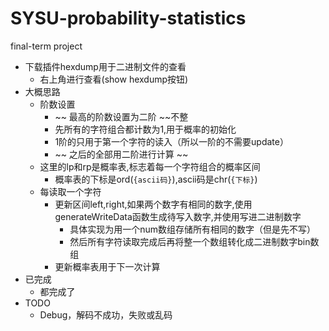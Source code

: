 # SYSU-probability-statistics
final-term project

- 下载插件hexdump用于二进制文件的查看
  - 右上角进行查看(show hexdump按钮)
- 大概思路
  - 阶数设置
    - ~~ 最高的阶数设置为二阶 ~~不整
    - 先所有的字符组合都计数为1,用于概率的初始化
    - 1阶的只用于第一个字符的读入（所以一阶的不需要update）
    - ~~ 之后的全部用二阶进行计算 ~~
  - 这里的lp和rp是概率表,标志着每一个字符组合的概率区间
    - 概率表的下标是ord(`{ascii码}`),ascii码是chr(`{下标}`)
  - 每读取一个字符
    - 更新区间left,right,如果两个数字有相同的数字,使用generateWriteData函数生成待写入数字,并使用写进二进制数字
      - 具体实现为用一个num数组存储所有相同的数字（但是先不写）
      - 然后所有字符读取完成后再将整一个数组转化成二进制数字bin数组
    - 更新概率表用于下一次计算
-  已完成
   -  都完成了
- TODO
  - Debug，解码不成功，失败或乱码
